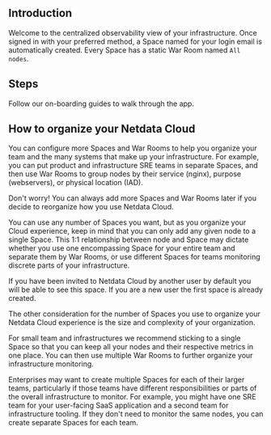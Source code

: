 <!--
title: "Setup your Space and rooms"
sidebar_label: "Setup your Space and rooms"
custom_edit_url: "https://github.com/netdata/netdata/blob/master/docs/tasks/setup/setup-spaces-and-rooms.md"
sidebar_position : "10"
learn_status: "Unpublished"
learn_topic_type: "Tasks"
learn_rel_path: "Setup"
learn_docs_purpose: "Your first step in your Netdata Space"
-->

## Introduction

Welcome to the centralized observability view of your infrastructure. Once signed in with your preferred method, a Space
named for your login email is automatically created. Every Space has a static War Room named `All nodes`.

## Steps

Follow our on-boarding guides to walk through the app.

## How to organize your Netdata Cloud

You can configure more Spaces and War Rooms to help you organize your team and the many systems that make up your
infrastructure. For example, you can put product and infrastructure SRE teams in separate Spaces, and then use War Rooms
to group nodes by their service (nginx), purpose (webservers), or physical location (IAD).

Don't worry! You can always add more Spaces and War Rooms later if you decide to reorganize how you use Netdata Cloud.

You can use any number of Spaces you want, but as you organize your Cloud experience, keep in mind that you can only add
any given node to a single Space. This 1:1 relationship between node and Space may dictate whether you use one
encompassing Space for your entire team and separate them by War Rooms, or use different Spaces for teams monitoring
discrete parts of your infrastructure.

If you have been invited to Netdata Cloud by another user by default you will be able to see this space. If you are a
new user the first space is already created.

The other consideration for the number of Spaces you use to organize your Netdata Cloud experience is the size and
complexity of your organization.

For small team and infrastructures we recommend sticking to a single Space so that you can keep all your nodes and their
respective metrics in one place. You can then use multiple War Rooms to further organize your infrastructure monitoring.

Enterprises may want to create multiple Spaces for each of their larger teams, particularly if those teams have
different responsibilities or parts of the overall infrastructure to monitor. For example, you might have one SRE team
for your user-facing SaaS application and a second team for infrastructure tooling. If they don't need to monitor the
same nodes, you can create separate Spaces for each team.
